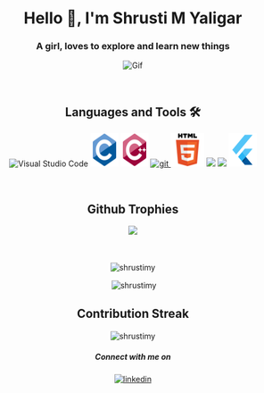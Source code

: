 <h1 align="center">Hello 👋, I'm Shrusti M Yaligar</h1>
<h3 align="center">A girl, loves to explore and learn new things</h3>
<p align="center"><img  src="https://media1.giphy.com/media/L1R1tvI9svkIWwpVYr/giphy.gif" alt="Gif"  /></p>
<br/>
<h2 align="center">Languages and Tools 🛠️</h2>
<p align="center">  

  <img  alt="Visual Studio Code" width="50px" height="60px" src=https://raw.githubusercontent.com/bestofjs/bestofjs-webui/master/public/logos/vscode.svg />
  <img src="https://raw.githubusercontent.com/devicons/devicon/master/icons/c/c-original.svg" alt="c" width="50" height="60"/> </a>   
  <img src="https://raw.githubusercontent.com/devicons/devicon/master/icons/cplusplus/cplusplus-original.svg" alt="cplusplus" width="50" height="60"/> </a> 
  <a href="https://git-scm.com/" target="_blank"> <img src="https://www.vectorlogo.zone/logos/git-scm/git-scm-icon.svg" alt="git" width="50" height="60"/> </a>
  <img src="https://raw.githubusercontent.com/devicons/devicon/master/icons/html5/html5-original-wordmark.svg" alt="html5" width="60" height="60"/> </a> <!--<img width="60px"  src="https://img.icons8.com/color/2x/css3.png"> --> 
  <img width="60px" src="https://img.icons8.com/fluent/50/000000/console.png"/> 
  <img width="50px" src="https://img.icons8.com/color/2x/dart.png">  
  <img width="50px" height="60" src="https://raw.githubusercontent.com/github/explore/80688e429a7d4ef2fca1e82350fe8e3517d3494d/topics/flutter/flutter.png"></p>

<br />


<!--<p align="left"> <img src="https://komarev.com/ghpvc/?username=shrustimy&label=Profile%20views&color=0e75b6&style=flat" alt="shrustimy" /> </p>-->
<h2 align="center">Github Trophies</h2>
<p align="center">
  <a href="https://github.com/ryo-ma/github-profile-trophy" target="_blank">
    <img src="https://github-profile-trophy.vercel.app/?username=shrustimy&row=2&column=4&margin-w=8&margin-h=8&theme=gruvbox&count_private=true"/>
  </a>
</p>


<br>
<p align="center"><img align="center" src="https://github-readme-stats.vercel.app/api/top-langs?username=shrustimy&theme=gotham&show_icons=true&locale=en&layout=compact" alt="shrustimy" /></p>


<p align="center">&nbsp;<img align="center" src="https://github-readme-stats.vercel.app/api?username=shrustimy&theme=gotham&show_icons=true&locale=en" alt="shrustimy" /></p>

<h2 align="center">Contribution Streak</h2>
<p align="center"><img align="center" src="https://github-readme-streak-stats.herokuapp.com/?user=shrustimy&theme=gotham&" alt="shrustimy" /></p>

<h5 align="center">Connect with me on</h5>
<p align="center">
<!--<a href="https://www.hackerrank.com/shrustimy" target="blank"><img align="center" src="https://raw.githubusercontent.com/rahuldkjain/github-profile-readme-generator/master/src/images/icons/Social/hackerrank.svg" alt="shrustimy" height="30" width="40" /></a>-->
<a href="https://www.linkedin.com/in/shrusti-yaligar-379599212/" target="_blank">
<img src=https://cdn.jsdelivr.net/npm/simple-icons@v3/icons/linkedin.svg?&style=for-the-badge&logo=linkedin&logoColor=white alt=linkedin style="margin-bottom: 5px;" width="22px" />
</a>
 <!-- https://img.shields.io/badge/linkedin-%231E77B5.svg -->
</p>



